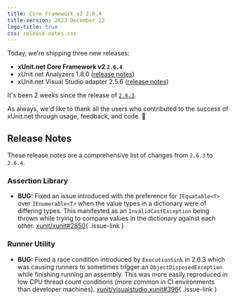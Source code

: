 ```yaml
---
title: Core Framework v2 2.6.4
title-version: 2023 December 22
logo-title: true
css: release-notes.css
---
```


Today, we're shipping three new releases:

* **xUnit.net Core Framework v2 `2.6.4`**
* xUnit.net Analyzers 1.8.0 ([release notes](/releases/analyzers/1.8.0))
* xUnit.net Visual Studio adapter 2.5.6 ([release notes](/releases/visualstudio/2.5.6))

It's been 2 weeks since the release of [`2.6.3`](2.6.3).

As always, we'd like to thank all the users who contributed to the success of xUnit.net through usage, feedback, and code. 🎉

## Release Notes

These release notes are a comprehensive list of changes from `2.6.3` to `2.6.4`.

### Assertion Library

* **BUG:** Fixed an issue introduced with the preference for `IEquatable<T>` over `IEnumerable<T>` when the value types in a dictionary were of differing types. This manifested as an `InvalidCastException` being thrown while trying to compare values in the dictionary against each other. [xunit/xunit#2850](https://github.com/xunit/xunit/issues/2850){ .issue-link }

### Runner Utility

* **BUG:** Fixed a race condition introduced by `ExecutionSink` in 2.6.3 which was causing runners to sometimes trigger an `ObjectDisposedException` while finishing running an assembly. This was more easily reproduced in low CPU thread count conditions (more common in CI environments than developer machines). [xunit/visualstudio.xunit#396](https://github.com/xunit/visualstudio.xunit/issues/396){ .issue-link }
